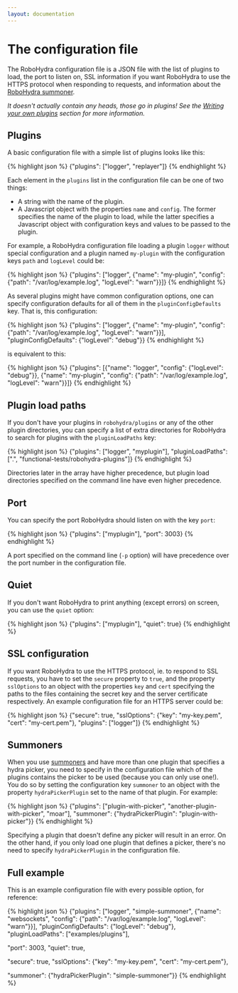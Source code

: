 ```yaml
---
layout: documentation
---
```


The configuration file
======================

The RoboHydra configuration file is a JSON file with the list of
plugins to load, the port to listen on, SSL information if you want
RoboHydra to use the HTTPS protocol when responding to requests, and
information about the [RoboHydra summoner](../summoners).

_It doesn't actually contain any heads, those go in plugins! See the
[Writing your own plugins](../plugins) section for more information._

Plugins
-------

A basic configuration file with a simple list of plugins looks like
this:

{% highlight json %}
{"plugins": ["logger", "replayer"]}
{% endhighlight %}

Each element in the `plugins` list in the configuration file can be
one of two things:

* A string with the name of the plugin.
* A Javascript object with the properties `name` and `config`. The
former specifies the name of the plugin to load, while the latter
specifies a Javascript object with configuration keys and values
to be passed to the plugin.

For example, a RoboHydra configuration file loading a plugin `logger`
without special configuration and a plugin named `my-plugin` with the
configuration keys `path` and `logLevel` could be:

{% highlight json %}
{"plugins": ["logger",
             {"name": "my-plugin",
              "config": {"path": "/var/log/example.log",
                         "logLevel": "warn"}}]}
{% endhighlight %}

As several plugins might have common configuration options, one can
specify configuration defaults for all of them in the
`pluginConfigDefaults` key. That is, this configuration:

{% highlight json %}
{"plugins": ["logger",
             {"name": "my-plugin",
              "config": {"path": "/var/log/example.log",
                         "logLevel": "warn"}}],
 "pluginConfigDefaults": {"logLevel": "debug"}}
{% endhighlight %}

is equivalent to this:

{% highlight json %}
{"plugins": [{"name": "logger",
              "config": {"logLevel": "debug"}},
             {"name": "my-plugin",
              "config": {"path": "/var/log/example.log",
                         "logLevel": "warn"}}]}
{% endhighlight %}

Plugin load paths
-----------------

If you don't have your plugins in `robohydra/plugins` or any of the
other plugin directories, you can specify a list of extra directories
for RoboHydra to search for plugins with the `pluginLoadPaths` key:

{% highlight json %}
{"plugins": ["logger", "myplugin"],
 "pluginLoadPaths": [".", "functional-tests/robohydra-plugins"]}
{% endhighlight %}

Directories later in the array have higher precedence, but plugin load
directories specified on the command line have even higher precedence.


Port
----

You can specify the port RoboHydra should listen on with the key
`port`:

{% highlight json %}
{"plugins": ["myplugin"],
 "port": 3003}
{% endhighlight %}

A port specified on the command line (`-p` option) will have
precedence over the port number in the configuration file.


Quiet
-----

If you don't want RoboHydra to print anything (except errors) on
screen, you can use the `quiet` option:

{% highlight json %}
{"plugins": ["myplugin"],
 "quiet": true}
{% endhighlight %}


SSL configuration
-----------------

If you want RoboHydra to use the HTTPS protocol, ie. to respond to SSL
requests, you have to set the `secure` property to `true`, and the
property `sslOptions` to an object with the properties `key` and
`cert` specifying the paths to the files containing the secret key and
the server certificate respectively. An example configuration file for
an HTTPS server could be:

{% highlight json %}
{"secure": true,
 "sslOptions": {"key":  "my-key.pem",
                "cert": "my-cert.pem"},
 "plugins": ["logger"]}
{% endhighlight %}


Summoners
---------

When you use [summoners](../summoners) and have more than one plugin
that specifies a hydra picker, you need to specify in the
configuration file which of the plugins contains the picker to be used
(because you can only use one!). You do so by setting the
configuration key `summoner` to an object with the property
`hydraPickerPlugin` set to the name of that plugin. For example:

{% highlight json %}
{"plugins": ["plugin-with-picker", "another-plugin-with-picker", "moar"],
 "summoner": {"hydraPickerPlugin": "plugin-with-picker"}}
{% endhighlight %}

Specifying a plugin that doesn't define any picker will result in an
error. On the other hand, if you only load one plugin that defines a
picker, there's no need to specify `hydraPickerPlugin` in the
configuration file.


Full example
------------

This is an example configuration file with every possible option, for
reference:

{% highlight json %}
{"plugins": ["logger",
             "simple-summoner",
             {"name": "websockets",
              "config": {"path": "/var/log/example.log",
                         "logLevel": "warn"}}],
 "pluginConfigDefaults": {"logLevel": "debug"},
 "pluginLoadPaths": ["examples/plugins"],

 "port": 3003,
 "quiet": true,

 "secure": true,
 "sslOptions": {"key":  "my-key.pem",
                "cert": "my-cert.pem"},

 "summoner": {"hydraPickerPlugin": "simple-summoner"}}
{% endhighlight %}

